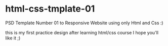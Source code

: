 # html-css-tmplate-01

PSD Template Number 01 to Responsive Website using only Html and Css :)

this is my first practice design after learning html/css course
I hope you'll like it ;)
